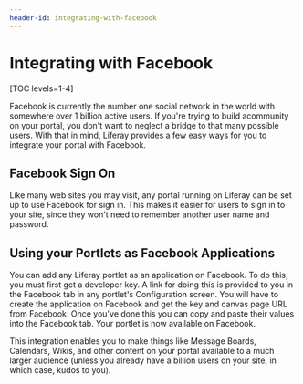 ```yaml
---
header-id: integrating-with-facebook
---
```


# Integrating with Facebook

[TOC levels=1-4]

Facebook is currently the number one social network in the world with somewhere
over 1 billion active users. If you're trying to build acommunity on your 
portal, you don't want to neglect a bridge to that many possible users. With 
that in mind, Liferay provides a few easy ways for you to integrate your portal 
with Facebook.

## Facebook Sign On

Like many web sites you may visit, any portal running on Liferay can be set up
to use Facebook for sign in. This makes it easier for users to sign in to your
site, since they won't need to remember another user name and password. 

## Using your Portlets as Facebook Applications

You can add any Liferay portlet as an application on Facebook. To do this, you
must first get a developer key. A link for doing this is provided to you in the
Facebook tab in any portlet's Configuration screen. You will have to create the
application on Facebook and get the key and canvas page URL from Facebook. Once
you've done this you can copy and paste their values into the Facebook tab. Your
portlet is now available on Facebook.

This integration enables you to make things like Message Boards, Calendars,
Wikis, and other content on your portal available to a much larger audience
(unless you already have a billion users on your site, in which case, kudos to
you).
